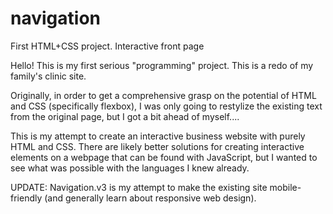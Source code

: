 # navigation
First HTML+CSS project. Interactive front page

Hello! This is my first serious "programming" project. This is a redo of my family's clinic site.

Originally, in order to get a comprehensive grasp on the potential of HTML and CSS (specifically flexbox),
I was only going to restylize the existing text from the original page, but I got a bit ahead of myself....
  
This is my attempt to create an interactive business website with purely HTML and CSS. 
There are likely better solutions for creating interactive elements on a webpage that can be found with JavaScript,
but I wanted to see what was possible with the languages I knew already. 

UPDATE:
Navigation.v3 is my attempt to make the existing site mobile-friendly (and generally learn about responsive web design).

